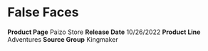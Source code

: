 ﻿---
id: '187'
name: False Faces
rarity: Common
source: null
trait: null
type: Source

---
# False Faces

**Product Page** Paizo Store
**Release Date** 10/26/2022
**Product Line** Adventures
**Source Group** Kingmaker